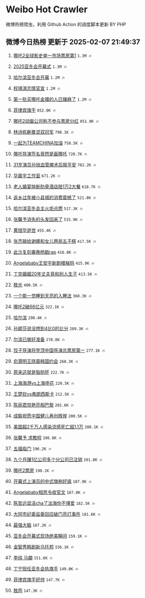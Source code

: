# Weibo Hot Crawler 



微博热榜爬虫，利用 Github Action 的调度脚本更新 BY PHP 


## 微博今日热榜 更新于 2025-02-07 21:49:37 
1. [哪吒2全球影史单一市场票房第1](https://s.weibo.com/weibo?q=%23%E5%93%AA%E5%90%922%E5%85%A8%E7%90%83%E5%BD%B1%E5%8F%B2%E5%8D%95%E4%B8%80%E5%B8%82%E5%9C%BA%E7%A5%A8%E6%88%BF%E7%AC%AC1%23&t=31&band_rank=1&Refer=top) `1.3M 🔥` 

1. [2025亚冬会开幕式](https://s.weibo.com/weibo?q=%232025%E4%BA%9A%E5%86%AC%E4%BC%9A%E5%BC%80%E5%B9%95%E5%BC%8F%23&t=31&band_rank=2&Refer=top) `1.3M 🔥` 

1. [哈尔滨亚冬会开幕](https://s.weibo.com/weibo?q=%23%E5%93%88%E5%B0%94%E6%BB%A8%E4%BA%9A%E5%86%AC%E4%BC%9A%E5%BC%80%E5%B9%95%23&t=31&band_rank=3&Refer=top) `1.2M 🔥` 

1. [程靖淇恋情官宣](https://s.weibo.com/weibo?q=%E7%A8%8B%E9%9D%96%E6%B7%87%E6%81%8B%E6%83%85%E5%AE%98%E5%AE%A3&t=31&band_rank=4&Refer=top) `1.2M 🔥` 

1. [第一批买哪吒金镯的人已赚麻了](https://s.weibo.com/weibo?q=%23%E7%AC%AC%E4%B8%80%E6%89%B9%E4%B9%B0%E5%93%AA%E5%90%92%E9%87%91%E9%95%AF%E7%9A%84%E4%BA%BA%E5%B7%B2%E8%B5%9A%E9%BA%BB%E4%BA%86%23&t=31&band_rank=5&Refer=top) `1.2M 🔥` 

1. [菲律宾旗手](https://s.weibo.com/weibo?q=%E8%8F%B2%E5%BE%8B%E5%AE%BE%E6%97%97%E6%89%8B&t=31&band_rank=6&Refer=top) `852.0K 🔥` 

1. [哪吒2动画公司称不参与票房分红](https://s.weibo.com/weibo?q=%23%E5%93%AA%E5%90%922%E5%8A%A8%E7%94%BB%E5%85%AC%E5%8F%B8%E7%A7%B0%E4%B8%8D%E5%8F%82%E4%B8%8E%E7%A5%A8%E6%88%BF%E5%88%86%E7%BA%A2%23&t=31&band_rank=7&Refer=top) `851.0K 🔥` 

1. [林诗栋蒯曼混双冠军](https://s.weibo.com/weibo?q=%23%E6%9E%97%E8%AF%97%E6%A0%8B%E8%92%AF%E6%9B%BC%E6%B7%B7%E5%8F%8C%E5%86%A0%E5%86%9B%23&t=31&band_rank=8&Refer=top) `798.1K 🔥` 

1. [一起为TEAMCHINA加油](https://s.weibo.com/weibo?q=%23%E4%B8%80%E8%B5%B7%E4%B8%BATEAMCHINA%E5%8A%A0%E6%B2%B9%23&t=31&band_rank=9&Refer=top) `758.5K 🔥` 

1. [哪吒导演签名竟然是画哪吒](https://s.weibo.com/weibo?q=%23%E5%93%AA%E5%90%92%E5%AF%BC%E6%BC%94%E7%AD%BE%E5%90%8D%E7%AB%9F%E7%84%B6%E6%98%AF%E7%94%BB%E5%93%AA%E5%90%92%23&t=31&band_rank=10&Refer=top) `720.7K 🔥` 

1. [31岁演员孙铱血管瘤术后报平安](https://s.weibo.com/weibo?q=%2331%E5%B2%81%E6%BC%94%E5%91%98%E5%AD%99%E9%93%B1%E8%A1%80%E7%AE%A1%E7%98%A4%E6%9C%AF%E5%90%8E%E6%8A%A5%E5%B9%B3%E5%AE%89%23&t=31&band_rank=11&Refer=top) `702.2K 🔥` 

1. [华晨宇工作室](https://s.weibo.com/weibo?q=%E5%8D%8E%E6%99%A8%E5%AE%87%E5%B7%A5%E4%BD%9C%E5%AE%A4&t=31&band_rank=12&Refer=top) `671.2K 🔥` 

1. [老人婚宴摔断肋骨酒店赔1万2大餐](https://s.weibo.com/weibo?q=%23%E8%80%81%E4%BA%BA%E5%A9%9A%E5%AE%B4%E6%91%94%E6%96%AD%E8%82%8B%E9%AA%A8%E9%85%92%E5%BA%97%E8%B5%941%E4%B8%872%E5%A4%A7%E9%A4%90%23&t=31&band_rank=13&Refer=top) `618.7K 🔥` 

1. [返乡过年被小县城的消费震撼了](https://s.weibo.com/weibo?q=%23%E8%BF%94%E4%B9%A1%E8%BF%87%E5%B9%B4%E8%A2%AB%E5%B0%8F%E5%8E%BF%E5%9F%8E%E7%9A%84%E6%B6%88%E8%B4%B9%E9%9C%87%E6%92%BC%E4%BA%86%23&t=31&band_rank=14&Refer=top) `521.8K 🔥` 

1. [哈尔滨亚冬会主火炬点燃](https://s.weibo.com/weibo?q=%23%E5%93%88%E5%B0%94%E6%BB%A8%E4%BA%9A%E5%86%AC%E4%BC%9A%E4%B8%BB%E7%81%AB%E7%82%AC%E7%82%B9%E7%87%83%23&t=31&band_rank=15&Refer=top) `517.3K 🔥` 

1. [张馨予消失的头发回来了](https://s.weibo.com/weibo?q=%23%E5%BC%A0%E9%A6%A8%E4%BA%88%E6%B6%88%E5%A4%B1%E7%9A%84%E5%A4%B4%E5%8F%91%E5%9B%9E%E6%9D%A5%E4%BA%86%23&t=31&band_rank=16&Refer=top) `515.9K 🔥` 

1. [黄旭华逝世](https://s.weibo.com/weibo?q=%23%E9%BB%84%E6%97%AD%E5%8D%8E%E9%80%9D%E4%B8%96%23&t=31&band_rank=17&Refer=top) `455.4K 🔥` 

1. [张杰输给谢娜和女儿两局五子棋](https://s.weibo.com/weibo?q=%23%E5%BC%A0%E6%9D%B0%E8%BE%93%E7%BB%99%E8%B0%A2%E5%A8%9C%E5%92%8C%E5%A5%B3%E5%84%BF%E4%B8%A4%E5%B1%80%E4%BA%94%E5%AD%90%E6%A3%8B%23&t=31&band_rank=18&Refer=top) `417.5K 🔥` 

1. [此沙复刻春晚杨戬rap](https://s.weibo.com/weibo?q=%E6%AD%A4%E6%B2%99%E5%A4%8D%E5%88%BB%E6%98%A5%E6%99%9A%E6%9D%A8%E6%88%ACrap&t=31&band_rank=19&Refer=top) `416.0K 🔥` 

1. [Angelababy王安宇新剧楼梯抱](https://s.weibo.com/weibo?q=Angelababy%E7%8E%8B%E5%AE%89%E5%AE%87%E6%96%B0%E5%89%A7%E6%A5%BC%E6%A2%AF%E6%8A%B1&t=31&band_rank=20&Refer=top) `415.9K 🔥` 

1. [丁克婚姻20年丈夫竟和别人生子](https://s.weibo.com/weibo?q=%23%E4%B8%81%E5%85%8B%E5%A9%9A%E5%A7%BB20%E5%B9%B4%E4%B8%88%E5%A4%AB%E7%AB%9F%E5%92%8C%E5%88%AB%E4%BA%BA%E7%94%9F%E5%AD%90%23&t=31&band_rank=21&Refer=top) `413.5K 🔥` 

1. [敖光](https://s.weibo.com/weibo?q=%E6%95%96%E5%85%89&t=31&band_rank=22&Refer=top) `400.5K 🔥` 

1. [一个能一觉睡到天亮的入睡法](https://s.weibo.com/weibo?q=%23%E4%B8%80%E4%B8%AA%E8%83%BD%E4%B8%80%E8%A7%89%E7%9D%A1%E5%88%B0%E5%A4%A9%E4%BA%AE%E7%9A%84%E5%85%A5%E7%9D%A1%E6%B3%95%23&t=31&band_rank=23&Refer=top) `360.3K 🔥` 

1. [哪吒2破66亿元](https://s.weibo.com/weibo?q=%23%E5%93%AA%E5%90%922%E7%A0%B466%E4%BA%BF%E5%85%83%23&t=31&band_rank=24&Refer=top) `322.1K 🔥` 

1. [哈尔滨](https://s.weibo.com/weibo?q=%E5%93%88%E5%B0%94%E6%BB%A8&t=31&band_rank=25&Refer=top) `290.4K 🔥` 

1. [孙颖莎说没想到4比0的比分](https://s.weibo.com/weibo?q=%23%E5%AD%99%E9%A2%96%E8%8E%8E%E8%AF%B4%E6%B2%A1%E6%83%B3%E5%88%B04%E6%AF%940%E7%9A%84%E6%AF%94%E5%88%86%23&t=31&band_rank=26&Refer=top) `289.3K 🔥` 

1. [尔滨已做好准备](https://s.weibo.com/weibo?q=%23%E5%B0%94%E6%BB%A8%E5%B7%B2%E5%81%9A%E5%A5%BD%E5%87%86%E5%A4%87%23&t=31&band_rank=27&Refer=top) `278.8K 🔥` 

1. [饺子导演将登顶中国导演总票房第一](https://s.weibo.com/weibo?q=%23%E9%A5%BA%E5%AD%90%E5%AF%BC%E6%BC%94%E5%B0%86%E7%99%BB%E9%A1%B6%E4%B8%AD%E5%9B%BD%E5%AF%BC%E6%BC%94%E6%80%BB%E7%A5%A8%E6%88%BF%E7%AC%AC%E4%B8%80%23&t=31&band_rank=28&Refer=top) `277.1K 🔥` 

1. [俞灏明王晓晨韩国约会](https://s.weibo.com/weibo?q=%23%E4%BF%9E%E7%81%8F%E6%98%8E%E7%8E%8B%E6%99%93%E6%99%A8%E9%9F%A9%E5%9B%BD%E7%BA%A6%E4%BC%9A%23&t=31&band_rank=29&Refer=top) `268.3K 🔥` 

1. [原来这就是脂肪肝](https://s.weibo.com/weibo?q=%23%E5%8E%9F%E6%9D%A5%E8%BF%99%E5%B0%B1%E6%98%AF%E8%84%82%E8%82%AA%E8%82%9D%23&t=31&band_rank=30&Refer=top) `222.7K 🔥` 

1. [上海海港vs上海申花](https://s.weibo.com/weibo?q=%23%E4%B8%8A%E6%B5%B7%E6%B5%B7%E6%B8%AFvs%E4%B8%8A%E6%B5%B7%E7%94%B3%E8%8A%B1%23&t=31&band_rank=31&Refer=top) `220.5K 🔥` 

1. [王楚钦vs弗朗西斯卡](https://s.weibo.com/weibo?q=%23%E7%8E%8B%E6%A5%9A%E9%92%A6vs%E5%BC%97%E6%9C%97%E8%A5%BF%E6%96%AF%E5%8D%A1%23&t=31&band_rank=32&Refer=top) `212.5K 🔥` 

1. [陈丽君惊艳亮相巴黎](https://s.weibo.com/weibo?q=%23%E9%99%88%E4%B8%BD%E5%90%9B%E6%83%8A%E8%89%B3%E4%BA%AE%E7%9B%B8%E5%B7%B4%E9%BB%8E%23&t=31&band_rank=33&Refer=top) `201.6K 🔥` 

1. [成毅祝愿中国健儿再创辉煌](https://s.weibo.com/weibo?q=%23%E6%88%90%E6%AF%85%E7%A5%9D%E6%84%BF%E4%B8%AD%E5%9B%BD%E5%81%A5%E5%84%BF%E5%86%8D%E5%88%9B%E8%BE%89%E7%85%8C%23&t=31&band_rank=34&Refer=top) `200.5K 🔥` 

1. [美国超2千万人感染流感死亡超1.1万](https://s.weibo.com/weibo?q=%23%E7%BE%8E%E5%9B%BD%E8%B6%852%E5%8D%83%E4%B8%87%E4%BA%BA%E6%84%9F%E6%9F%93%E6%B5%81%E6%84%9F%E6%AD%BB%E4%BA%A1%E8%B6%851.1%E4%B8%87%23&t=31&band_rank=35&Refer=top) `200.1K 🔥` 

1. [张馨予 求教程](https://s.weibo.com/weibo?q=%E5%BC%A0%E9%A6%A8%E4%BA%88%20%E6%B1%82%E6%95%99%E7%A8%8B&t=31&band_rank=36&Refer=top) `196.8K 🔥` 

1. [五福临门](https://s.weibo.com/weibo?q=%E4%BA%94%E7%A6%8F%E4%B8%B4%E9%97%A8&t=31&band_rank=37&Refer=top) `196.2K 🔥` 

1. [九个月赚1亿公司多个分公司已注销](https://s.weibo.com/weibo?q=%23%E4%B9%9D%E4%B8%AA%E6%9C%88%E8%B5%9A1%E4%BA%BF%E5%85%AC%E5%8F%B8%E5%A4%9A%E4%B8%AA%E5%88%86%E5%85%AC%E5%8F%B8%E5%B7%B2%E6%B3%A8%E9%94%80%23&t=31&band_rank=38&Refer=top) `191.8K 🔥` 

1. [哪吒2票房](https://s.weibo.com/weibo?q=%E5%93%AA%E5%90%922%E7%A5%A8%E6%88%BF&t=31&band_rank=39&Refer=top) `190.1K 🔥` 

1. [开幕式上演员的中式旗袍好飒](https://s.weibo.com/weibo?q=%23%E5%BC%80%E5%B9%95%E5%BC%8F%E4%B8%8A%E6%BC%94%E5%91%98%E7%9A%84%E4%B8%AD%E5%BC%8F%E6%97%97%E8%A2%8D%E5%A5%BD%E9%A3%92%23&t=31&band_rank=40&Refer=top) `187.9K 🔥` 

1. [Angelababy相思令收官文](https://s.weibo.com/weibo?q=%23Angelababy%E7%9B%B8%E6%80%9D%E4%BB%A4%E6%94%B6%E5%AE%98%E6%96%87%23&t=31&band_rank=41&Refer=top) `187.0K 🔥` 

1. [陈哲远梁洁cha了法海你不懂爱](https://s.weibo.com/weibo?q=%23%E9%99%88%E5%93%B2%E8%BF%9C%E6%A2%81%E6%B4%81cha%E4%BA%86%E6%B3%95%E6%B5%B7%E4%BD%A0%E4%B8%8D%E6%87%82%E7%88%B1%23&t=31&band_rank=42&Refer=top) `182.5K 🔥` 

1. [大同市纪委监委回应破门亮灯事件](https://s.weibo.com/weibo?q=%23%E5%A4%A7%E5%90%8C%E5%B8%82%E7%BA%AA%E5%A7%94%E7%9B%91%E5%A7%94%E5%9B%9E%E5%BA%94%E7%A0%B4%E9%97%A8%E4%BA%AE%E7%81%AF%E4%BA%8B%E4%BB%B6%23&t=31&band_rank=43&Refer=top) `181.6K 🔥` 

1. [最强大脑](https://s.weibo.com/weibo?q=%E6%9C%80%E5%BC%BA%E5%A4%A7%E8%84%91&t=31&band_rank=44&Refer=top) `167.2K 🔥` 

1. [亚冬会开幕式现场绝美瞬间](https://s.weibo.com/weibo?q=%23%E4%BA%9A%E5%86%AC%E4%BC%9A%E5%BC%80%E5%B9%95%E5%BC%8F%E7%8E%B0%E5%9C%BA%E7%BB%9D%E7%BE%8E%E7%9E%AC%E9%97%B4%23&t=31&band_rank=45&Refer=top) `159.1K 🔥` 

1. [金智秀韩剧新乌托邦](https://s.weibo.com/weibo?q=%23%E9%87%91%E6%99%BA%E7%A7%80%E9%9F%A9%E5%89%A7%E6%96%B0%E4%B9%8C%E6%89%98%E9%82%A6%23&t=31&band_rank=46&Refer=top) `156.1K 🔥` 

1. [李纯 马頔](https://s.weibo.com/weibo?q=%E6%9D%8E%E7%BA%AF%20%E9%A9%AC%E9%A0%94&t=31&band_rank=47&Refer=top) `151.6K 🔥` 

1. [丁宁担任亚冬会执旗手](https://s.weibo.com/weibo?q=%23%E4%B8%81%E5%AE%81%E6%8B%85%E4%BB%BB%E4%BA%9A%E5%86%AC%E4%BC%9A%E6%89%A7%E6%97%97%E6%89%8B%23&t=31&band_rank=48&Refer=top) `149.0K 🔥` 

1. [菲律宾旗手好帅](https://s.weibo.com/weibo?q=%23%E8%8F%B2%E5%BE%8B%E5%AE%BE%E6%97%97%E6%89%8B%E5%A5%BD%E5%B8%85%23&t=31&band_rank=49&Refer=top) `147.7K 🔥` 

1. [敖丙](https://s.weibo.com/weibo?q=%E6%95%96%E4%B8%99&t=31&band_rank=50&Refer=top) `147.3K 🔥` 

